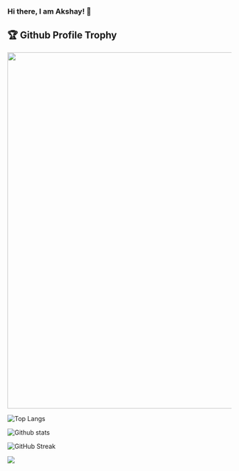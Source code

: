 ### Hi there, I am Akshay! 👋

<h2>🏆 Github Profile Trophy</h2>
<img width=800 src="https://github-profile-trophy.vercel.app/?username=akshayjain3450&column=9&theme=gruvbox&no-frame=true"/>

![Top Langs](https://github-readme-stats.vercel.app/api/top-langs/?username=akshayjain3450&layout=compact)

![Github stats](https://github-readme-stats.vercel.app/api?username=akshayjain3450&theme=highcontrast&show_icons=true&count_private=true)

![GitHub Streak](https://github-readme-streak-stats.herokuapp.com?user=akshayjain3450&theme=neon-palenight&hide_border=true)

![](https://komarev.com/ghpvc/?username=akshayjain3450)

<!--
**akshayjain3450/akshayjain3450** is a ✨ _special_ ✨ repository because its `README.md` (this file) appears on your GitHub profile.

Here are some ideas to get you started:

- 🔭 I’m currently working on ...
- 📫 How to reach me: @LinkedIn: https://linkedin.com/in/akshayjain3450
- 🌱 I’m currently learning ...
- 👯 I’m looking to collaborate on ...
- 🤔 I’m looking for help with ...
- 💬 Ask me about ...
- 📫 How to reach me: ...
- 😄 Pronouns: ...
- ⚡ Fun fact: ...
-->

